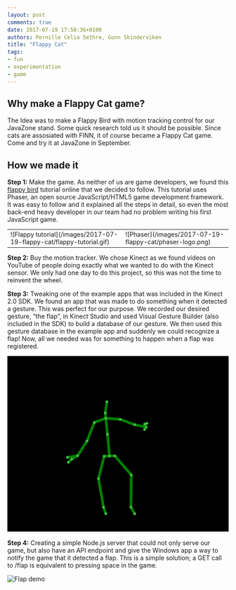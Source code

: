 ```yaml
---
layout: post
comments: true
date: 2017-07-19 17:58:36+0100
authors: Pernille Celia Sethre, Gunn Skinderviken
title: "Flappy Cat"
tags: 
- fun 
- experimentation 
- game 
---
```


## Why make a Flappy Cat game? 
The Idea was to make a Flappy Bird with motion tracking control for our JavaZone stand. Some quick research told us it should be possible. Since cats are assosiated with FINN, it of course became a Flappy Cat game. Come and try it at JavaZone in September. 

 
## How we made it
**Step 1:** Make the game. As neither of us are game developers, we found this [flappy bird](http://www.lessmilk.com/tutorial/flappy-bird-phaser-1) tutorial online that we decided to follow. This tutorial uses Phaser, an open source JavaScript/HTML5 game development framework. It was easy to follow and it explained all the steps in detail, so even the most back-end heavy developer in our team had no problem writing his first JavaScript game. 

<table>
	<tr>
		<td>![Flappy tutorial](/images/2017-07-19-flappy-cat/flappy-tutorial.gif)</td><td>![Phaser](/images/2017-07-19-flappy-cat/phaser-logo.png)</td>
	</tr>
</table>

**Step 2:** Buy the motion tracker. We chose Kinect as we found videos on YouTube of people doing exactly what we wanted to do with the Kinect sensor. We only had one day to do this project, so this was not the time to reinvent the wheel. 

**Step 3:** Tweaking one of the example apps that was included in the Kinect 2.0 SDK. We found an app that was made to do something when it detected a gesture. This was perfect for our purpose. We recorded our desired gesture, “the flap”, in Kinect Studio and used Visual Gesture Builder (also included in the SDK) to build a database of our gesture. We then used this gesture database in the example app and suddenly we could recognize a flap! Now, all we needed was for something to happen when a flap was registered. 

![alt text](/images/2017-07-19-flappy-cat/wave.gif)

**Step 4:** Creating a simple Node.js server that could not only serve our game, but also have an API endpoint and give the Windows app a way to notify the game that it detected a flap. This is a simple solution; a GET call to /flap is equivalent to pressing space in the game. 

![Flap demo](/images/2017-07-19-flappy-cat/flap-demo.gif)